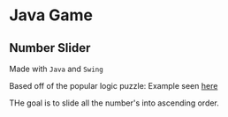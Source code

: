 # Java Game

## Number Slider

Made with `Java` and `Swing`

Based off of the popular logic puzzle:
Example seen [here](https://www.artbylogic.com/puzzles/numSlider/numberShuffle.htm)

THe goal is to slide all the number's into ascending order.
